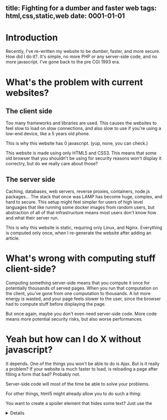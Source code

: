 title: Fighting for a dumber and faster web
tags: html,css,static,web
date: 0001-01-01
---
# Introduction
Recently, I've re-written my website to be dumber, faster, and more secure. How
did I do it?. It's simple, no more PHP or any server-side code, and no more
javascript. I've gone back to the pre CGI 1993 era.

# What's the problem with current websites?

## The client side

Too many frameworks and libraries are used. This causes the websites to feel
slow to load on slow connections, and also slow to use if you're using a low-end
device, like a 5 years old phone.

This is why this website has 0 javascript. (yup, none, you can check.)

This website is made using only HTML5 and CSS3. This means that some old browser
that you shouldn't be using for security reasons won't display it correctry, but
do we really care about those?

## The server side

Caching, databases, web servers, reverse proxies, containers, node.js packages…
The stack that once was LAMP has become huge, complex, and hard to secure. This
setup might feel simpler for users of high level languages that like running
some docker images from random users, but abstraction of all of that
infrastructure means most users don't know how and what their server run.

This is why this website is static, requiring only Linux, and Nginx. Everything
is computed only once, when I re-generate the website after adding an article.

# What's wrong with computing stuff client-side?

Computing something server-side means that you compute it once for potentially
thousands of served pages. When you run that computation on the client, you've
gone from one computation to thousands. A lot more energy is wasted, and your
page feels slower to the user, since the browser had to compute stuff before
displaying the page.

But once again, maybe you don't even need server-side code. More code means more
potential security risks, but also worse performances.

# Yeah but how can I do X without javascript?

It depends. One of the things you won't be able to do is Ajax. But is it really
a problem? If your website is much faster to load, is reloading a page after
filling a form that bad? Probably not.

Server-side code will most of the time be able to solve your problems.

For other things, html5 might already allow you to do such a thing:

You want to create a spoiler element that hides some text? Just use the
<details> element.

Want to have a popup menu? it's a bit more complex, but with hidden checkboxes,
you can achieve that.

Browsing the mdn website will allow you to discover a whole bunch of cool new
features, like css grids, and video subtitle tracks, that work without any
javascript.

Fun fact, depending on your OS, if you change the theme from light to dark, this
website will also adapt! CSS3 is pretty cool.

# In conclusion

I really hope that more people will think twice before adding huge frameworks
and assets to their websites. Current HTML5 and CSS3 specs allows us to have
quite complex websites, and javascript isn't really needed anymore.

If you still think that using javascript to prevent loading full pages is a good
idea, check out this [blog article by Carter Sande](https://carter.sande.duodecima.technology/javascript-page-navigation/)
about this subject.
